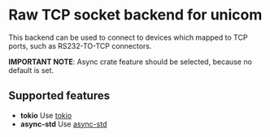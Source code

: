 # Raw TCP socket backend for unicom

This backend can be used to connect to devices which mapped to TCP ports, such as RS232-TO-TCP connectors.

**IMPORTANT NOTE**: Async crate feature should be selected, because no default is set.

## Supported features

* __tokio__ Use [tokio](https://docs.rs/tokio/)
* __async-std__ Use [async-std](https://docs.rs/async-std/)
